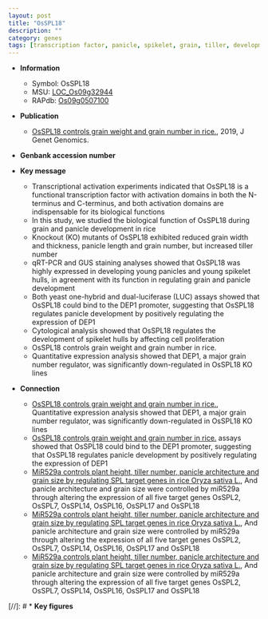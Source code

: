```yaml
---
layout: post
title: "OsSPL18"
description: ""
category: genes
tags: [transcription factor, panicle, spikelet, grain, tiller, development, grain number, cell proliferation, grain weight, tiller number, grain width]
---
```


* **Information**  
    + Symbol: OsSPL18  
    + MSU: [LOC_Os09g32944](http://rice.plantbiology.msu.edu/cgi-bin/ORF_infopage.cgi?orf=LOC_Os09g32944)  
    + RAPdb: [Os09g0507100](http://rapdb.dna.affrc.go.jp/viewer/gbrowse_details/irgsp1?name=Os09g0507100)  

* **Publication**  
    + [OsSPL18 controls grain weight and grain number in rice.](http://www.ncbi.nlm.nih.gov/pubmed?term=OsSPL18+controls+grain+weight+and+grain+number+in+rice.%5BTitle%5D), 2019, J Genet Genomics.

* **Genbank accession number**  

* **Key message**  
    + Transcriptional activation experiments indicated that OsSPL18 is a functional transcription factor with activation domains in both the N-terminus and C-terminus, and both activation domains are indispensable for its biological functions
    + In this study, we studied the biological function of OsSPL18 during grain and panicle development in rice
    + Knockout (KO) mutants of OsSPL18 exhibited reduced grain width and thickness, panicle length and grain number, but increased tiller number
    + qRT-PCR and GUS staining analyses showed that OsSPL18 was highly expressed in developing young panicles and young spikelet hulls, in agreement with its function in regulating grain and panicle development
    + Both yeast one-hybrid and dual-luciferase (LUC) assays showed that OsSPL18 could bind to the DEP1 promoter, suggesting that OsSPL18 regulates panicle development by positively regulating the expression of DEP1
    + Cytological analysis showed that OsSPL18 regulates the development of spikelet hulls by affecting cell proliferation
    + OsSPL18 controls grain weight and grain number in rice.
    + Quantitative expression analysis showed that DEP1, a major grain number regulator, was significantly down-regulated in OsSPL18 KO lines

* **Connection**  
    + [OsSPL18 controls grain weight and grain number in rice.](http://www.ncbi.nlm.nih.gov/pubmed?term=OsSPL18+controls+grain+weight+and+grain+number+in+rice.%5BTitle%5D),  Quantitative expression analysis showed that DEP1, a major grain number regulator, was significantly down-regulated in OsSPL18 KO lines
    + [OsSPL18 controls grain weight and grain number in rice.](LUC) assays showed that OsSPL18 could bind to the DEP1 promoter, suggesting that OsSPL18 regulates panicle development by positively regulating the expression of DEP1
    + [MiR529a controls plant height, tiller number, panicle architecture and grain size by regulating SPL target genes in rice Oryza sativa L.](http://www.ncbi.nlm.nih.gov/pubmed?term=MiR529a+controls+plant+height,+tiller+number,+panicle+architecture+and+grain+size+by+regulating+SPL+target+genes+in+rice+Oryza+sativa+L.%5BTitle%5D),  And panicle architecture and grain size were controlled by miR529a through altering the expression of all five target genes OsSPL2, OsSPL7, OsSPL14, OsSPL16, OsSPL17 and OsSPL18
    + [MiR529a controls plant height, tiller number, panicle architecture and grain size by regulating SPL target genes in rice Oryza sativa L.](http://www.ncbi.nlm.nih.gov/pubmed?term=MiR529a+controls+plant+height,+tiller+number,+panicle+architecture+and+grain+size+by+regulating+SPL+target+genes+in+rice+Oryza+sativa+L.%5BTitle%5D),  And panicle architecture and grain size were controlled by miR529a through altering the expression of all five target genes OsSPL2, OsSPL7, OsSPL14, OsSPL16, OsSPL17 and OsSPL18
    + [MiR529a controls plant height, tiller number, panicle architecture and grain size by regulating SPL target genes in rice Oryza sativa L.](http://www.ncbi.nlm.nih.gov/pubmed?term=MiR529a+controls+plant+height,+tiller+number,+panicle+architecture+and+grain+size+by+regulating+SPL+target+genes+in+rice+Oryza+sativa+L.%5BTitle%5D),  And panicle architecture and grain size were controlled by miR529a through altering the expression of all five target genes OsSPL2, OsSPL7, OsSPL14, OsSPL16, OsSPL17 and OsSPL18

[//]: # * **Key figures**  


